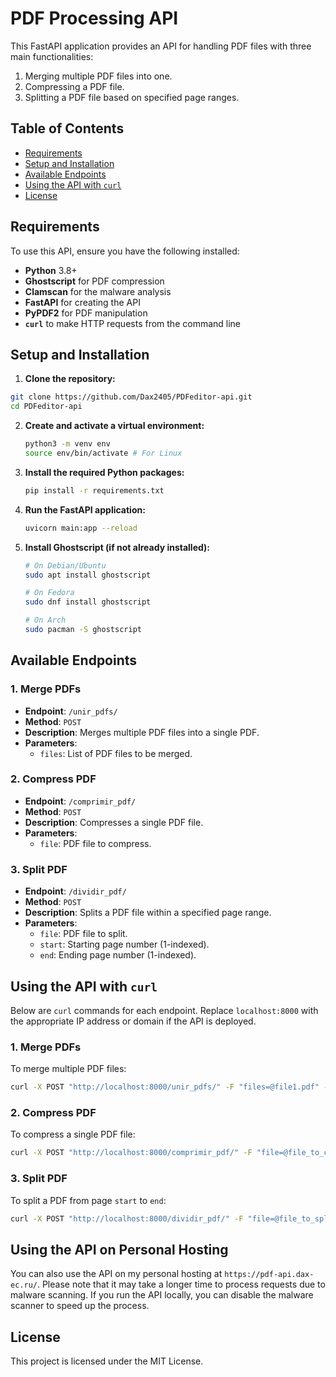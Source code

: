 # PDF Processing API

This FastAPI application provides an API for handling PDF files with three main functionalities:

1. Merging multiple PDF files into one.
2. Compressing a PDF file.
3. Splitting a PDF file based on specified page ranges.

## Table of Contents

- [Requirements](#requirements)
- [Setup and Installation](#setup-and-installation)
- [Available Endpoints](#available-endpoints)
- [Using the API with `curl`](#using-the-api-with-curl)
- [License](#license)

## Requirements

To use this API, ensure you have the following installed:

- **Python** 3.8+
- **Ghostscript** for PDF compression
- **Clamscan** for the malware analysis
- **FastAPI** for creating the API
- **PyPDF2** for PDF manipulation
- **`curl`** to make HTTP requests from the command line

## Setup and Installation

1. **Clone the repository:**

  ```bash
  git clone https://github.com/Dax2405/PDFeditor-api.git
  cd PDFeditor-api
  ```

2. **Create and activate a virtual environment:**

   ```bash
   python3 -m venv env
   source env/bin/activate # For Linux 
   ```

3. **Install the required Python packages:**

   ```bash
   pip install -r requirements.txt
   ```

4. **Run the FastAPI application:**

   ```bash
   uvicorn main:app --reload
   ```

5. **Install Ghostscript (if not already installed):**

   ```bash
   # On Debian/Ubuntu
   sudo apt install ghostscript

   # On Fedora
   sudo dnf install ghostscript
   
   # On Arch 
   sudo pacman -S ghostscript
   ```

## Available Endpoints

### 1. Merge PDFs

- **Endpoint**: `/unir_pdfs/`
- **Method**: `POST`
- **Description**: Merges multiple PDF files into a single PDF.
- **Parameters**: 
  - `files`: List of PDF files to be merged.

### 2. Compress PDF

- **Endpoint**: `/comprimir_pdf/`
- **Method**: `POST`
- **Description**: Compresses a single PDF file.
- **Parameters**:
  - `file`: PDF file to compress.

### 3. Split PDF

- **Endpoint**: `/dividir_pdf/`
- **Method**: `POST`
- **Description**: Splits a PDF file within a specified page range.
- **Parameters**:
  - `file`: PDF file to split.
  - `start`: Starting page number (1-indexed).
  - `end`: Ending page number (1-indexed).

## Using the API with `curl`

Below are `curl` commands for each endpoint. Replace `localhost:8000` with the appropriate IP address or domain if the API is deployed.

### 1. Merge PDFs

To merge multiple PDF files:

```bash
curl -X POST "http://localhost:8000/unir_pdfs/" -F "files=@file1.pdf" -F "files=@file2.pdf" -o merged_output.pdf
```

### 2. Compress PDF

To compress a single PDF file:

```bash
curl -X POST "http://localhost:8000/comprimir_pdf/" -F "file=@file_to_compress.pdf" -o compressed_output.pdf
```

### 3. Split PDF

To split a PDF from page `start` to `end`:

```bash
curl -X POST "http://localhost:8000/dividir_pdf/" -F "file=@file_to_split.pdf" -F "start=1" -F "end=3" -o split_output.pdf
```

## Using the API on Personal Hosting

You can also use the API on my personal hosting at `https://pdf-api.dax-ec.ru/`. Please note that it may take a longer time to process requests due to malware scanning. If you run the API locally, you can disable the malware scanner to speed up the process.

## License

This project is licensed under the MIT License.
